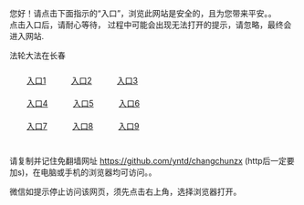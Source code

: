 您好！请点击下面指示的“入口”，浏览此网站是安全的，且为您带来平安。。 <br/>
点击入口后，请耐心等待， 过程中可能会出现无法打开的提示，请忽略，最终会进入网站. </br>

法轮大法在长春<br/>
<div style="padding:10px"><a style="margin:20px" target="_blank" href="https://dk15b7ew5w8lp.cloudfront.net/2Qpsp?mtocl" id="ccLink1" rel="nofollow">入口1</a> <a target="_blank" style="margin:20px" href="https://d2wp1z66m196hv.cloudfront.net/2Qpsp?ahycpn" id="ccLink2" rel="nofollow">入口2</a> <a style="margin:20px" target="_blank" href="https://d3kz44bi5c12we.cloudfront.net/2Qpsp?ltkosbco" id="ccLink3" rel="nofollow">入口3</a></div>

<div style="padding:10px" ><a style="margin:20px" target="_blank" href="https://dk15b7ew5w8lp.cloudfront.net/2Qpsp?mtocl" id="ccLink4" rel="nofollow">入口4</a> <a style="margin:20px" href="https://d2wp1z66m196hv.cloudfront.net/2Qpsp?ahycpn" target="_blank" id="ccLink5" rel="nofollow">入口5</a> <a style="margin:20px" href="https://d3kz44bi5c12we.cloudfront.net/2Qpsp?ltkosbco" target="_blank" id="ccLink6" rel="nofollow">入口6</a></div>

<div style="padding:10px"><a style="margin:20px" target="_blank" href="https://dk15b7ew5w8lp.cloudfront.net/2Qpsp?mtocl" id="ccLink7" rel="nofollow">入口7</a> <a style="margin:20px" href="https://d2wp1z66m196hv.cloudfront.net/2Qpsp?ahycpn" target="_blank" id="ccLink8" rel="nofollow">入口8</a> <a style="margin:20px" target="_blank" href="https://d3kz44bi5c12we.cloudfront.net/2Qpsp?ltkosbco" id="ccLink9" rel="nofollow">入口9</a></div>

<br/>



请复制并记住免翻墙网址 https://github.com/yntd/changchunzx (http后一定要加s)，在电脑或手机的浏览器均可访问。。<br/>

微信如提示停止访问该网页，须先点击右上角，选择浏览器打开。
